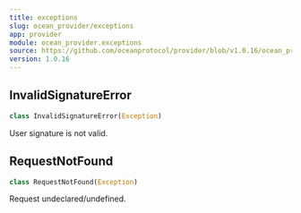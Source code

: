 ```yaml
---
title: exceptions
slug: ocean_provider/exceptions
app: provider
module: ocean_provider.exceptions
source: https://github.com/oceanprotocol/provider/blob/v1.0.16/ocean_provider/exceptions.py
version: 1.0.16
---
```

## InvalidSignatureError

```python
class InvalidSignatureError(Exception)
```

User signature is not valid.

## RequestNotFound

```python
class RequestNotFound(Exception)
```

Request undeclared/undefined.

